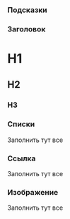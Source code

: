 ### Подсказки

### Заголовок

# H1
## H2
### H3

### Списки

Заполнить тут все 

### Ссылка

Заполнить тут все

### Изображение

Заполнить тут все
